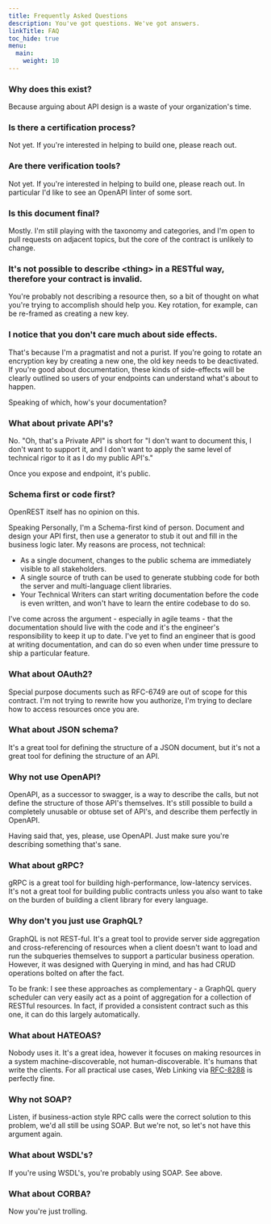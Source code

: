 ```yaml
---
title: Frequently Asked Questions
description: You've got questions. We've got answers.
linkTitle: FAQ
toc_hide: true
menu:
  main:
    weight: 10
---
```


### Why does this exist?

Because arguing about API design is a waste of your organization's time.

### Is there a certification process?

Not yet. If you're interested in helping to build one, please reach out.

### Are there verification tools?

Not yet. If you're interested in helping to build one, please reach out. In particular I'd like to
see an OpenAPI linter of some sort.

### Is this document final?

Mostly. I'm still playing with the taxonomy and categories, and I'm open to pull requests on adjacent topics,
but the core of the contract is unlikely to change.

### It's not possible to describe \<thing\> in a RESTful way, therefore your contract is invalid.

You're probably not describing a resource then, so a bit of thought on what you're trying to accomplish
should help you. Key rotation, for example, can be re-framed as creating a new key.

### I notice that you don't care much about side effects.

That's because I'm a pragmatist and not a purist. If you're going to rotate an encryption key by creating a new one,
the old key needs to be deactivated. If you're good about documentation, these kinds of side-effects will be clearly
outlined so users of your endpoints can understand what's about to happen.

Speaking of which, how's your documentation?

### What about private API's?

No. "Oh, that's a Private API" is short for "I don't want to document this, I don't want to support it, and I
don't want to apply the same level of technical rigor to it as I do my public API's."

Once you expose and endpoint, it's public.

### Schema first or code first?

OpenREST itself has no opinion on this.

Speaking Personally, I'm a Schema-first kind of person. Document and design your API first, then use a generator
to stub it out and fill in the business logic later. My reasons are process, not technical:

- As a single document, changes to the public schema are immediately visible to all stakeholders.
- A single source of truth can be used to generate stubbing code for both the server and multi-language client
  libraries.
- Your Technical Writers can start writing documentation before the code is even written, and won't have to learn
  the entire codebase to do so.

I've come across the argument - especially in agile teams - that the documentation should live with the code and it's
the engineer's responsibility to keep it up to date. I've yet to find an engineer that is good at writing documentation,
and can do so even when under time pressure to ship a particular feature.

### What about OAuth2?

Special purpose documents such as RFC-6749 are out of scope for this contract. I'm not trying to rewrite
how you authorize, I'm trying to declare how to access resources once you are.

### What about JSON schema?

It's a great tool for defining the structure of a JSON document, but it's not a great tool for defining the
structure of an API.

### Why not use OpenAPI?

OpenAPI, as a successor to swagger, is a way to describe the calls, but not define the structure of those
API's themselves. It's still possible to build a completely unusable or obtuse set of API's, and describe
them perfectly in OpenAPI.

Having said that, yes, please, use OpenAPI. Just make sure you're describing something that's sane.

### What about gRPC?

gRPC is a great tool for building high-performance, low-latency services. It's not a great tool for building
public contracts unless you also want to take on the burden of building a client library for every language.

### Why don't you just use GraphQL?

GraphQL is not REST-ful. It's a great tool to provide server side aggregation and cross-referencing of resources when
a client doesn't want to load and run the subqueries themselves to support a particular business operation. However,
it was designed with Querying in mind, and has had CRUD operations bolted on after the fact.

To be frank: I see these approaches as complementary - a GraphQL query scheduler can very easily act as a point of
aggregation for a collection of RESTful resources. In fact, if provided a consistent contract such as this one,
it can do this largely automatically.

### What about HATEOAS?

Nobody uses it. It's a great idea, however it focuses on making resources in a system machine-discoverable,
not human-discoverable. It's humans that write the clients. For all practical use cases, Web Linking
via [RFC-8288](https://datatracker.ietf.org/doc/html/rfc8288) is perfectly fine.

### Why not SOAP?

Listen, if business-action style RPC calls were the correct solution to this problem, we'd all still be using SOAP.
But we're not, so let's not have this argument again.

### What about WSDL's?

If you're using WSDL's, you're probably using SOAP. See above.

### What about CORBA?

Now you're just trolling.